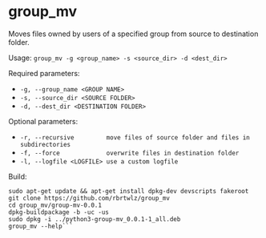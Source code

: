 # group_mv
Moves files owned by users of a specified group from source to destination folder.

Usage: `group_mv -g <group_name> -s <source_dir> -d <dest_dir>`

Required parameters:
* `-g, --group_name <GROUP NAME>`
* `-s, --source_dir <SOURCE FOLDER>`
* `-d, --dest_dir <DESTINATION FOLDER>`

Optional parameters:
* `-r, --recursive         move files of source folder and files in subdirectories`
* `-f, --force             overwrite files in destination folder`
* `-l, --logfile <LOGFILE> use a custom logfile`

Build:

```
sudo apt-get update && apt-get install dpkg-dev devscripts fakeroot
git clone https://github.com/rbrtwlz/group_mv
cd group_mv/group-mv-0.0.1
dpkg-buildpackage -b -uc -us
sudo dpkg -i ../python3-group-mv_0.0.1-1_all.deb 
group_mv --help```
